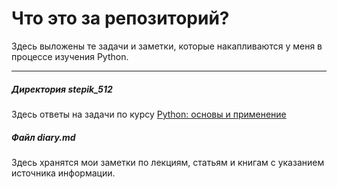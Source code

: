# Что это за репозиторий?
Здесь выложены те задачи и заметки, которые накапливаются у меня в процессе изучения Python.

------------
##### Директория stepik_512

Здесь ответы на задачи по курсу [Python: основы и применение](https://stepik.org/course/512/ "Python: основы и применение")

##### Файл diary.md

Здесь хранятся мои заметки по лекциям, статьям и книгам с указанием источника информации. 
